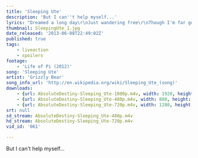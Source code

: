 ```yaml
---
title: 'Sleeping Ute'
description: 'But I can''t help myself...'
lyrics: "Dreamed a long day\r\nJust wandering free\r\nThough I'm far gone\r\nYou sleep nearer to me\r\n\r\nIf I could find peace\r\nIf this night bleeds\r\nBut I can't help myself\r\n\r\nSo I walk out\r\nThese wandering dreams\r\nIf I could lie still\r\nAs that grey hill\r\nBut I can't help myself\r\n\r\nBut it's calm and it's clear\r\nCollapsed here on the stone\r\nDelivered to this place\r\nA vision dark and cloaked\r\n\r\nAnd those figures through the leaves\r\nAnd that light through the smoke\r\nAnd those countless empty days\r\nAnd I dizzy when I woke\r\nAnd I live to see your face\r\nAnd I hate to see you go\r\nBut I know no other way\r\nThan straight on out the door\r\n\r\nAnd I can't help myself\r\nAnd I can't help myself\r\nAnd I can't help myself"
thumbnail: SleepingUte_1.jpg
date_released: '2013-06-08T22:49:02Z'
published: true
tags:
    - liveaction
    - spoilers
footage:
    - 'Life of Pi (2012)'
song: 'Sleeping Ute'
artist: 'Grizzly Bear'
song_info_url: 'http://en.wikipedia.org/wiki/Sleeping_Ute_(song)'
downloads:
    - {url: AbsoluteDestiny-Sleeping_Ute-1080p.m4v, width: 1920, height: 1036, mimetype: video/mp4}
    - {url: AbsoluteDestiny-Sleeping_Ute-480p.m4v, width: 888, height: 480, mimetype: video/mp4}
    - {url: AbsoluteDestiny-Sleeping_Ute-720p.m4v, width: 1280, height: 688, mimetype: video/mp4}
srt: null
sd_stream: AbsoluteDestiny-Sleeping_Ute-480p.m4v
hd_stream: AbsoluteDestiny-Sleeping_Ute-720p.m4v
vid_id: '061'

---
```

But I can't help myself...